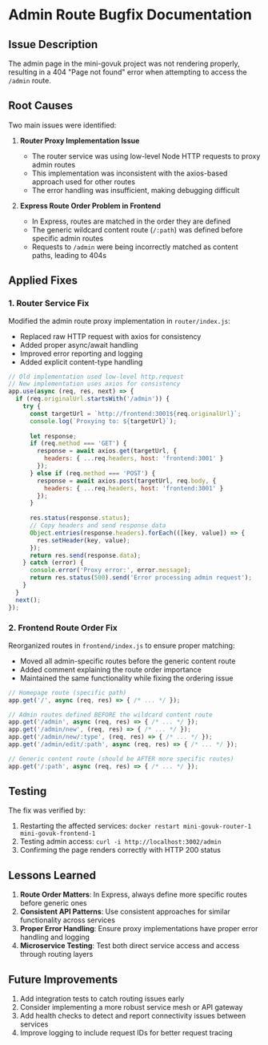 # Admin Route Bugfix Documentation

## Issue Description

The admin page in the mini-govuk project was not rendering properly, resulting in a 404 "Page not found" error when attempting to access the `/admin` route.

## Root Causes

Two main issues were identified:

1. **Router Proxy Implementation Issue**
   - The router service was using low-level Node HTTP requests to proxy admin routes
   - This implementation was inconsistent with the axios-based approach used for other routes
   - The error handling was insufficient, making debugging difficult

2. **Express Route Order Problem in Frontend**
   - In Express, routes are matched in the order they are defined
   - The generic wildcard content route (`/:path`) was defined before specific admin routes
   - Requests to `/admin` were being incorrectly matched as content paths, leading to 404s

## Applied Fixes

### 1. Router Service Fix

Modified the admin route proxy implementation in `router/index.js`:
- Replaced raw HTTP request with axios for consistency
- Added proper async/await handling
- Improved error reporting and logging
- Added explicit content-type handling

```javascript
// Old implementation used low-level http.request
// New implementation uses axios for consistency
app.use(async (req, res, next) => {
  if (req.originalUrl.startsWith('/admin')) {
    try {
      const targetUrl = `http://frontend:3001${req.originalUrl}`;
      console.log(`Proxying to: ${targetUrl}`);
      
      let response;
      if (req.method === 'GET') {
        response = await axios.get(targetUrl, {
          headers: { ...req.headers, host: 'frontend:3001' }
        });
      } else if (req.method === 'POST') {
        response = await axios.post(targetUrl, req.body, {
          headers: { ...req.headers, host: 'frontend:3001' }
        });
      }
      
      res.status(response.status);
      // Copy headers and send response data
      Object.entries(response.headers).forEach(([key, value]) => {
        res.setHeader(key, value);
      });
      return res.send(response.data);
    } catch (error) {
      console.error('Proxy error:', error.message);
      return res.status(500).send('Error processing admin request');
    }
  }
  next();
});
```

### 2. Frontend Route Order Fix

Reorganized routes in `frontend/index.js` to ensure proper matching:
- Moved all admin-specific routes before the generic content route
- Added comment explaining the route order importance
- Maintained the same functionality while fixing the ordering issue

```javascript
// Homepage route (specific path)
app.get('/', async (req, res) => { /* ... */ });

// Admin routes defined BEFORE the wildcard content route
app.get('/admin', async (req, res) => { /* ... */ });
app.get('/admin/new', (req, res) => { /* ... */ });
app.get('/admin/new/:type', (req, res) => { /* ... */ });
app.get('/admin/edit/:path', async (req, res) => { /* ... */ });

// Generic content route (should be AFTER more specific routes)
app.get('/:path', async (req, res) => { /* ... */ });
```

## Testing

The fix was verified by:
1. Restarting the affected services: `docker restart mini-govuk-router-1 mini-govuk-frontend-1`
2. Testing admin access: `curl -i http://localhost:3002/admin`
3. Confirming the page renders correctly with HTTP 200 status

## Lessons Learned

1. **Route Order Matters**: In Express, always define more specific routes before generic ones
2. **Consistent API Patterns**: Use consistent approaches for similar functionality across services
3. **Proper Error Handling**: Ensure proxy implementations have proper error handling and logging
4. **Microservice Testing**: Test both direct service access and access through routing layers

## Future Improvements

1. Add integration tests to catch routing issues early
2. Consider implementing a more robust service mesh or API gateway
3. Add health checks to detect and report connectivity issues between services
4. Improve logging to include request IDs for better request tracing